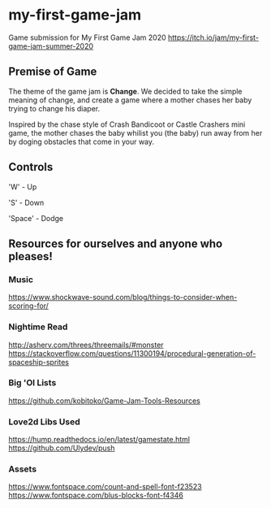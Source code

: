 # my-first-game-jam
Game submission for My First Game Jam 2020
https://itch.io/jam/my-first-game-jam-summer-2020

## Premise of Game
The theme of the game jam is **Change**. We decided to take the simple meaning of change, and create a game where a mother chases her baby trying to change his diaper.

Inspired by the chase style of Crash Bandicoot or Castle Crashers mini game, the mother chases the baby whilist you (the baby) run away from her by doging obstacles that come in your way.

## Controls
'W' - Up

'S' - Down

'Space' - Dodge

## Resources for ourselves and anyone who pleases!

### Music
https://www.shockwave-sound.com/blog/things-to-consider-when-scoring-for/

### Nightime Read
http://asherv.com/threes/threemails/#monster
https://stackoverflow.com/questions/11300194/procedural-generation-of-spaceship-sprites


### Big 'Ol Lists
https://github.com/kobitoko/Game-Jam-Tools-Resources

### Love2d Libs Used 
https://hump.readthedocs.io/en/latest/gamestate.html
https://github.com/Ulydev/push

### Assets
https://www.fontspace.com/count-and-spell-font-f23523
https://www.fontspace.com/blus-blocks-font-f4346
